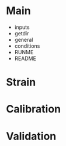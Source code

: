 # Main
- inputs
- getdir
- general
- conditions
- RUNME
- README

# Strain

# Calibration

# Validation
